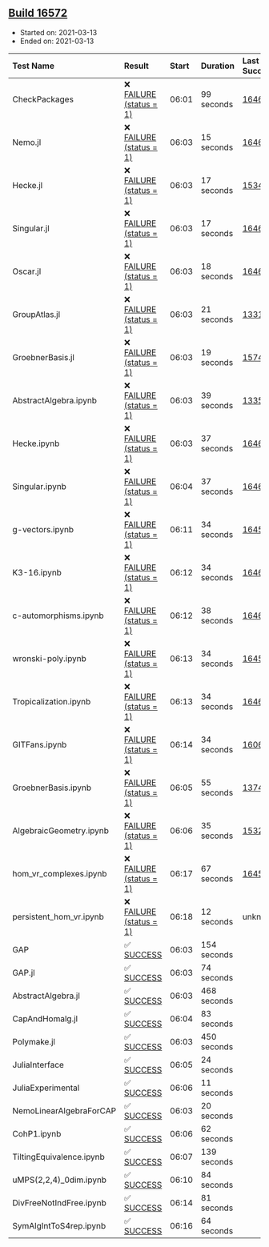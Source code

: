 ## [Build 16572](https://oscarci.mathematik.uni-kl.de/job/oscar/16572/)

* Started on: 2021-03-13
* Ended on: 2021-03-13

| Test Name    | Result | Start | Duration | Last Success | First Failure |
|:-------------|:-------|:------|:---------|:-------------|:--------------|
| CheckPackages | ❌ [FAILURE (status = 1)](https://oscarci.mathematik.uni-kl.de/job/oscar/16572/artifact/logs/build-16572/CheckPackages.log) | 06:01 | 99 seconds | [16463](https://oscarci.mathematik.uni-kl.de/job/oscar/16463/) | [16464](https://oscarci.mathematik.uni-kl.de/job/oscar/16464/) |
| Nemo.jl | ❌ [FAILURE (status = 1)](https://oscarci.mathematik.uni-kl.de/job/oscar/16572/artifact/logs/build-16572/Nemo.jl.log) | 06:03 | 15 seconds | [16463](https://oscarci.mathematik.uni-kl.de/job/oscar/16463/) | [16464](https://oscarci.mathematik.uni-kl.de/job/oscar/16464/) |
| Hecke.jl | ❌ [FAILURE (status = 1)](https://oscarci.mathematik.uni-kl.de/job/oscar/16572/artifact/logs/build-16572/Hecke.jl.log) | 06:03 | 17 seconds | [15344](https://oscarci.mathematik.uni-kl.de/job/oscar/15344/) | [15348](https://oscarci.mathematik.uni-kl.de/job/oscar/15348/) |
| Singular.jl | ❌ [FAILURE (status = 1)](https://oscarci.mathematik.uni-kl.de/job/oscar/16572/artifact/logs/build-16572/Singular.jl.log) | 06:03 | 17 seconds | [16463](https://oscarci.mathematik.uni-kl.de/job/oscar/16463/) | [16464](https://oscarci.mathematik.uni-kl.de/job/oscar/16464/) |
| Oscar.jl | ❌ [FAILURE (status = 1)](https://oscarci.mathematik.uni-kl.de/job/oscar/16572/artifact/logs/build-16572/Oscar.jl.log) | 06:03 | 18 seconds | [16463](https://oscarci.mathematik.uni-kl.de/job/oscar/16463/) | [16464](https://oscarci.mathematik.uni-kl.de/job/oscar/16464/) |
| GroupAtlas.jl | ❌ [FAILURE (status = 1)](https://oscarci.mathematik.uni-kl.de/job/oscar/16572/artifact/logs/build-16572/GroupAtlas.jl.log) | 06:03 | 21 seconds | [13311](https://oscarci.mathematik.uni-kl.de/job/oscar/13311/) | [13312](https://oscarci.mathematik.uni-kl.de/job/oscar/13312/) |
| GroebnerBasis.jl | ❌ [FAILURE (status = 1)](https://oscarci.mathematik.uni-kl.de/job/oscar/16572/artifact/logs/build-16572/GroebnerBasis.jl.log) | 06:03 | 19 seconds | [15745](https://oscarci.mathematik.uni-kl.de/job/oscar/15745/) | [15746](https://oscarci.mathematik.uni-kl.de/job/oscar/15746/) |
| AbstractAlgebra.ipynb | ❌ [FAILURE (status = 1)](https://oscarci.mathematik.uni-kl.de/job/oscar/16572/artifact/logs/build-16572/AbstractAlgebra.ipynb.log) | 06:03 | 39 seconds | [13355](https://oscarci.mathematik.uni-kl.de/job/oscar/13355/) | [13356](https://oscarci.mathematik.uni-kl.de/job/oscar/13356/) |
| Hecke.ipynb | ❌ [FAILURE (status = 1)](https://oscarci.mathematik.uni-kl.de/job/oscar/16572/artifact/logs/build-16572/Hecke.ipynb.log) | 06:03 | 37 seconds | [16463](https://oscarci.mathematik.uni-kl.de/job/oscar/16463/) | [16464](https://oscarci.mathematik.uni-kl.de/job/oscar/16464/) |
| Singular.ipynb | ❌ [FAILURE (status = 1)](https://oscarci.mathematik.uni-kl.de/job/oscar/16572/artifact/logs/build-16572/Singular.ipynb.log) | 06:04 | 37 seconds | [16463](https://oscarci.mathematik.uni-kl.de/job/oscar/16463/) | [16464](https://oscarci.mathematik.uni-kl.de/job/oscar/16464/) |
| g-vectors.ipynb | ❌ [FAILURE (status = 1)](https://oscarci.mathematik.uni-kl.de/job/oscar/16572/artifact/logs/build-16572/g-vectors.ipynb.log) | 06:11 | 34 seconds | [16458](https://oscarci.mathematik.uni-kl.de/job/oscar/16458/) | [16459](https://oscarci.mathematik.uni-kl.de/job/oscar/16459/) |
| K3-16.ipynb | ❌ [FAILURE (status = 1)](https://oscarci.mathematik.uni-kl.de/job/oscar/16572/artifact/logs/build-16572/K3-16.ipynb.log) | 06:12 | 34 seconds | [16463](https://oscarci.mathematik.uni-kl.de/job/oscar/16463/) | [16464](https://oscarci.mathematik.uni-kl.de/job/oscar/16464/) |
| c-automorphisms.ipynb | ❌ [FAILURE (status = 1)](https://oscarci.mathematik.uni-kl.de/job/oscar/16572/artifact/logs/build-16572/c-automorphisms.ipynb.log) | 06:12 | 38 seconds | [16463](https://oscarci.mathematik.uni-kl.de/job/oscar/16463/) | [16464](https://oscarci.mathematik.uni-kl.de/job/oscar/16464/) |
| wronski-poly.ipynb | ❌ [FAILURE (status = 1)](https://oscarci.mathematik.uni-kl.de/job/oscar/16572/artifact/logs/build-16572/wronski-poly.ipynb.log) | 06:13 | 34 seconds | [16458](https://oscarci.mathematik.uni-kl.de/job/oscar/16458/) | [16459](https://oscarci.mathematik.uni-kl.de/job/oscar/16459/) |
| Tropicalization.ipynb | ❌ [FAILURE (status = 1)](https://oscarci.mathematik.uni-kl.de/job/oscar/16572/artifact/logs/build-16572/Tropicalization.ipynb.log) | 06:13 | 34 seconds | [16463](https://oscarci.mathematik.uni-kl.de/job/oscar/16463/) | [16464](https://oscarci.mathematik.uni-kl.de/job/oscar/16464/) |
| GITFans.ipynb | ❌ [FAILURE (status = 1)](https://oscarci.mathematik.uni-kl.de/job/oscar/16572/artifact/logs/build-16572/GITFans.ipynb.log) | 06:14 | 34 seconds | [16068](https://oscarci.mathematik.uni-kl.de/job/oscar/16068/) | [16069](https://oscarci.mathematik.uni-kl.de/job/oscar/16069/) |
| GroebnerBasis.ipynb | ❌ [FAILURE (status = 1)](https://oscarci.mathematik.uni-kl.de/job/oscar/16572/artifact/logs/build-16572/GroebnerBasis.ipynb.log) | 06:05 | 55 seconds | [13748](https://oscarci.mathematik.uni-kl.de/job/oscar/13748/) | [13749](https://oscarci.mathematik.uni-kl.de/job/oscar/13749/) |
| AlgebraicGeometry.ipynb | ❌ [FAILURE (status = 1)](https://oscarci.mathematik.uni-kl.de/job/oscar/16572/artifact/logs/build-16572/AlgebraicGeometry.ipynb.log) | 06:06 | 35 seconds | [15322](https://oscarci.mathematik.uni-kl.de/job/oscar/15322/) | [15323](https://oscarci.mathematik.uni-kl.de/job/oscar/15323/) |
| hom_vr_complexes.ipynb | ❌ [FAILURE (status = 1)](https://oscarci.mathematik.uni-kl.de/job/oscar/16572/artifact/logs/build-16572/hom_vr_complexes.ipynb.log) | 06:17 | 67 seconds | [16458](https://oscarci.mathematik.uni-kl.de/job/oscar/16458/) | [16459](https://oscarci.mathematik.uni-kl.de/job/oscar/16459/) |
| persistent_hom_vr.ipynb | ❌ [FAILURE (status = 1)](https://oscarci.mathematik.uni-kl.de/job/oscar/16572/artifact/logs/build-16572/persistent_hom_vr.ipynb.log) | 06:18 | 12 seconds | unknown | unknown |
| GAP | ✅ [SUCCESS](https://oscarci.mathematik.uni-kl.de/job/oscar/16572/artifact/logs/build-16572/GAP.log) | 06:03 | 154 seconds |  |  |
| GAP.jl | ✅ [SUCCESS](https://oscarci.mathematik.uni-kl.de/job/oscar/16572/artifact/logs/build-16572/GAP.jl.log) | 06:03 | 74 seconds |  |  |
| AbstractAlgebra.jl | ✅ [SUCCESS](https://oscarci.mathematik.uni-kl.de/job/oscar/16572/artifact/logs/build-16572/AbstractAlgebra.jl.log) | 06:03 | 468 seconds |  |  |
| CapAndHomalg.jl | ✅ [SUCCESS](https://oscarci.mathematik.uni-kl.de/job/oscar/16572/artifact/logs/build-16572/CapAndHomalg.jl.log) | 06:04 | 83 seconds |  |  |
| Polymake.jl | ✅ [SUCCESS](https://oscarci.mathematik.uni-kl.de/job/oscar/16572/artifact/logs/build-16572/Polymake.jl.log) | 06:03 | 450 seconds |  |  |
| JuliaInterface | ✅ [SUCCESS](https://oscarci.mathematik.uni-kl.de/job/oscar/16572/artifact/logs/build-16572/JuliaInterface.log) | 06:05 | 24 seconds |  |  |
| JuliaExperimental | ✅ [SUCCESS](https://oscarci.mathematik.uni-kl.de/job/oscar/16572/artifact/logs/build-16572/JuliaExperimental.log) | 06:06 | 11 seconds |  |  |
| NemoLinearAlgebraForCAP | ✅ [SUCCESS](https://oscarci.mathematik.uni-kl.de/job/oscar/16572/artifact/logs/build-16572/NemoLinearAlgebraForCAP.log) | 06:03 | 20 seconds |  |  |
| CohP1.ipynb | ✅ [SUCCESS](https://oscarci.mathematik.uni-kl.de/job/oscar/16572/artifact/logs/build-16572/CohP1.ipynb.log) | 06:06 | 62 seconds |  |  |
| TiltingEquivalence.ipynb | ✅ [SUCCESS](https://oscarci.mathematik.uni-kl.de/job/oscar/16572/artifact/logs/build-16572/TiltingEquivalence.ipynb.log) | 06:07 | 139 seconds |  |  |
| uMPS(2,2,4)_0dim.ipynb | ✅ [SUCCESS](https://oscarci.mathematik.uni-kl.de/job/oscar/16572/artifact/logs/build-16572/uMPS-2-2-4-_0dim.ipynb.log) | 06:10 | 84 seconds |  |  |
| DivFreeNotIndFree.ipynb | ✅ [SUCCESS](https://oscarci.mathematik.uni-kl.de/job/oscar/16572/artifact/logs/build-16572/DivFreeNotIndFree.ipynb.log) | 06:14 | 81 seconds |  |  |
| SymAlgIntToS4rep.ipynb | ✅ [SUCCESS](https://oscarci.mathematik.uni-kl.de/job/oscar/16572/artifact/logs/build-16572/SymAlgIntToS4rep.ipynb.log) | 06:16 | 64 seconds |  |  |
